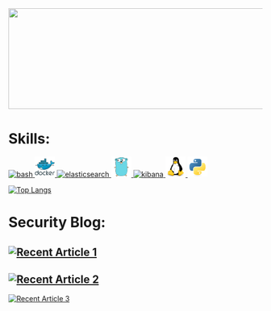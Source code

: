 <div id="header" align="center">
  <img src="https://user-images.githubusercontent.com/72598486/207249017-442b186c-6800-4835-b367-5d05000e16c1.gif" width="900" height="200"/>
</div>

# Skills:

<p align="left"> <a href="https://www.gnu.org/software/bash/" target="_blank" rel="noreferrer"> <img src="https://www.vectorlogo.zone/logos/gnu_bash/gnu_bash-icon.svg" alt="bash" width="40" height="40"/> </a> <a href="https://www.docker.com/" target="_blank" rel="noreferrer"> <img src="https://raw.githubusercontent.com/devicons/devicon/master/icons/docker/docker-original-wordmark.svg" alt="docker" width="40" height="40"/> </a> <a href="https://www.elastic.co" target="_blank" rel="noreferrer"> <img src="https://www.vectorlogo.zone/logos/elastic/elastic-icon.svg" alt="elasticsearch" width="40" height="40"/> </a> <a href="https://golang.org" target="_blank" rel="noreferrer"> <img src="https://raw.githubusercontent.com/devicons/devicon/master/icons/go/go-original.svg" alt="go" width="40" height="40"/> </a> <a href="https://www.elastic.co/kibana" target="_blank" rel="noreferrer"> <img src="https://www.vectorlogo.zone/logos/elasticco_kibana/elasticco_kibana-icon.svg" alt="kibana" width="40" height="40"/> </a> <a href="https://www.linux.org/" target="_blank" rel="noreferrer"> <img src="https://raw.githubusercontent.com/devicons/devicon/master/icons/linux/linux-original.svg" alt="linux" width="40" height="40"/> </a> <a href="https://www.python.org" target="_blank" rel="noreferrer"> <img src="https://raw.githubusercontent.com/devicons/devicon/master/icons/python/python-original.svg" alt="python" width="40" height="40"/> </a> </p>

[![Top Langs](https://github-readme-stats.vercel.app/api/top-langs/?username=RoseSecurity&show_icons=true&theme=transparent&layout=compact
)](https://github.com/anuraghazra/github-readme-stats)

# Security Blog:

 <a target="_blank" href="https://github-readme-medium-recent-article.vercel.app/medium/@RoseSecurity/0"><img src="https://github-readme-medium-recent-article.vercel.app/medium/@RoseSecurity/0" alt="Recent Article 1">
 ---
  <a target="_blank" href="https://github-readme-medium-recent-article.vercel.app/medium/@RoseSecurity/1"><img src="https://github-readme-medium-recent-article.vercel.app/medium/@RoseSecurity/1" alt="Recent Article 2">
---
<a target="_blank" href="https://github-readme-medium-recent-article.vercel.app/medium/@RoseSecurity/3"><img src="https://github-readme-medium-recent-article.vercel.app/medium/@RoseSecurity/3" alt="Recent Article 3">
